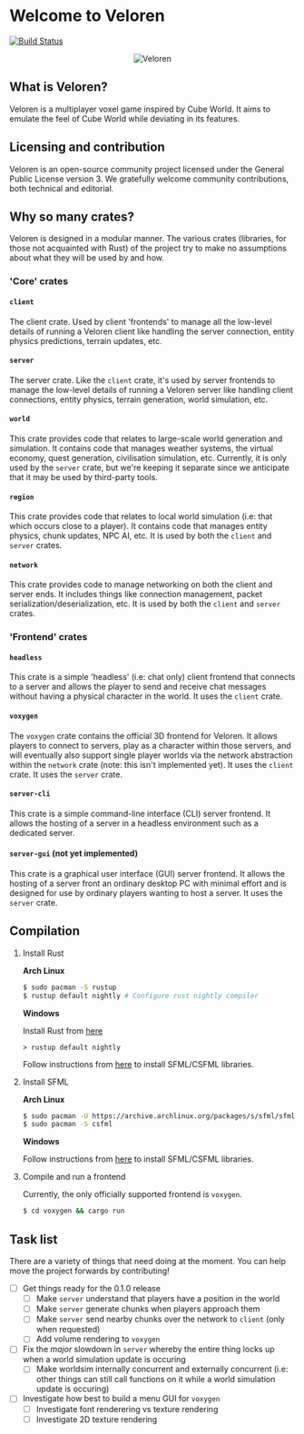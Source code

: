 # Welcome to Veloren

[![Build Status](https://travis-ci.org/veloren/game.svg?branch=master)](https://travis-ci.org/veloren/game)

<p align="center">
	<img alt="Veloren" src="https://raw.github.com/veloren/game/master/misc/screenshot0.png">
</p>

## What is Veloren?
Veloren is a multiplayer voxel game inspired by Cube World. It aims to emulate the feel of Cube World while deviating in its features.

## Licensing and contribution

Veloren is an open-source community project licensed under the General Public License version 3. We gratefully welcome community contributions, both technical and editorial.

## Why so many crates?

Veloren is designed in a modular manner. The various crates (libraries, for those not acquainted with Rust) of the project try to make no assumptions about what they will be used by and how.

### 'Core' crates

#### `client`

The client crate. Used by client 'frontends' to manage all the low-level details of running a Veloren client like handling the server connection, entity physics predictions, terrain updates, etc.

#### `server`

The server crate. Like the `client` crate, it's used by server frontends to manage the low-level details of running a Veloren server like handling client connections, entity physics, terrain generation, world simulation, etc.

#### `world`

This crate provides code that relates to large-scale world generation and simulation. It contains code that manages weather systems, the virtual economy, quest generation, civilisation simulation, etc. Currently, it is only used by the `server` crate, but we're keeping it separate since we anticipate that it may be used by third-party tools.

#### `region`

This crate provides code that relates to local world simulation (i.e: that which occurs close to a player). It contains code that manages entity physics, chunk updates, NPC AI, etc. It is used by both the `client` and `server` crates.

#### `network`

This crate provides code to manage networking on both the client and server ends. It includes things like connection management, packet serialization/deserialization, etc. It is used by both the `client` and `server` crates.

### 'Frontend' crates

#### `headless`

This crate is a simple 'headless' (i.e: chat only) client frontend that connects to a server and allows the player to send and receive chat messages without having a physical character in the world. It uses the `client` crate.

#### `voxygen`

The `voxygen` crate contains the official 3D frontend for Veloren. It allows players to connect to servers, play as a character within those servers, and will eventually also support single player worlds via the network abstraction within the `network` crate (note: this isn't implemented yet). It uses the `client` crate. It uses the `server` crate.

#### `server-cli`

This crate is a simple command-line interface (CLI) server frontend. It allows the hosting of a server in a headless environment such as a dedicated server.

#### `server-gui` (not yet implemented)

This crate is a graphical user interface (GUI) server frontend. It allows the hosting of a server front an ordinary desktop PC with minimal effort and is designed for use by ordinary players wanting to host a server. It uses the `server` crate.

## Compilation

1. Install Rust

	**Arch Linux**

	```bash
	$ sudo pacman -S rustup
	$ rustup default nightly # Configure rust nightly compiler
	```

	**Windows**

	Install Rust from [here](https://www.rust-lang.org/en-US/install.html)

	```
	> rustup default nightly
	```
	Follow instructions from [here](https://github.com/jeremyletang/rust-sfml/wiki/How-to-use-rust-sfml-on-Windows) to install SFML/CSFML libraries.

2. Install SFML

	**Arch Linux**

	```bash
	$ sudo pacman -U https://archive.archlinux.org/packages/s/sfml/sfml-2.4.2-5-x86_64.pkg.tar.xz #needed for now, because sfml is normaly 2.5 and csfml only 2.4
	$ sudo pacman -S csfml
	```

	**Windows**

	Follow instructions from [here](https://github.com/jeremyletang/rust-sfml/wiki/How-to-use-rust-sfml-on-Windows) to install SFML/CSFML libraries.


3. Compile and run a frontend

	Currently, the only officially supported frontend is `voxygen`.

	```bash
	$ cd voxygen && cargo run
	```

## Task list

There are a variety of things that need doing at the moment. You can help move the project forwards by contributing!

- [ ] Get things ready for the 0.1.0 release
	- [ ] Make `server` understand that players have a position in the world
	- [ ] Make `server` generate chunks when players approach them
	- [ ] Make `server` send nearby chunks over the network to `client` (only when requested)
	- [ ] Add volume rendering to `voxygen`
- [ ] Fix the *major* slowdown in `server` whereby the entire thing locks up when a world simulation update is occuring
	- [ ] Make worldsim internally concurrent and externally concurrent (i.e: other things can still call functions on it while a world simulation update is occuring)
- [ ] Investigate how best to build a menu GUI for `voxygen`
	- [ ] Investigate font renderering vs texture rendering
	- [ ] Investigate 2D texture rendering
